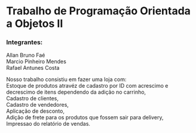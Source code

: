 # Trabalho de Programação Orientada a Objetos II <br>
### Integrantes:<br>
Allan Bruno Faé <br>
Marcio Pinheiro Mendes <br>
Rafael Antunes Costa

Nosso trabalho consistiu em fazer uma loja com: <br>
Estoque de produtos atravéz de cadastro por ID com acrescimo e decrescimo de itens dependendo da adição no carrinho, <br> 
Cadastro de clientes, <br>
Cadastro de vendedores, <br>
Aplicação de desconto, <br>
Adição de frete para os produtos que fossem sair para delivery, <br>
Impressao do relatório de vendas.  
